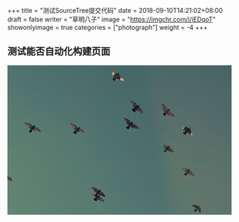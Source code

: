 +++
title = "测试SourceTree提交代码"
date = 2018-09-10T14:21:02+08:00
draft = false
writer = "草明八子"
image = "https://imgchr.com/i/iEDqoT"
showonlyimage = true
categories = ["photograph"]
weight = -4
+++

## 测试能否自动化构建页面
![测试](../../img/portfolio/birds.jpg)
